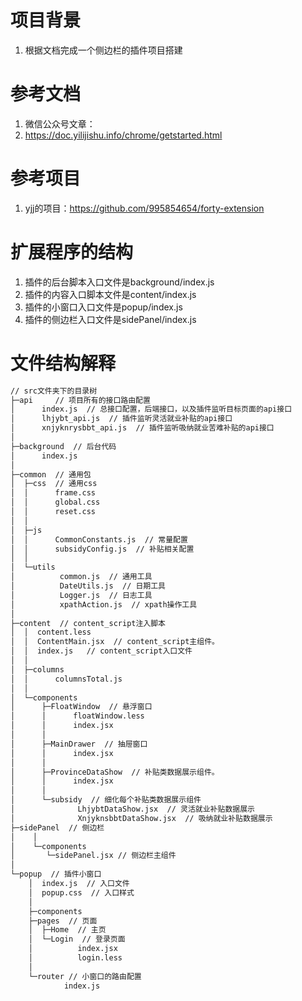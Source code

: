 # 项目背景
1. 根据文档完成一个侧边栏的插件项目搭建


# 参考文档
1. 微信公众号文章：
2. https://doc.yilijishu.info/chrome/getstarted.html

# 参考项目
1. yjj的项目：https://github.com/995854654/forty-extension


# 扩展程序的结构
1. 插件的后台脚本入口文件是background/index.js
2. 插件的内容入口脚本文件是content/index.js
3. 插件的小窗口入口文件是popup/index.js
4. 插件的侧边栏入口文件是sidePanel/index.js


# 文件结构解释
```txt
// src文件夹下的目录树
├─api     // 项目所有的接口路由配置
│      index.js  // 总接口配置，后端接口，以及插件监听目标页面的api接口
│      lhjybt_api.js  // 插件监听灵活就业补贴的api接口
│      xnjyknrysbbt_api.js  // 插件监听吸纳就业苦难补贴的api接口
│      
├─background  // 后台代码
│      index.js
│      
├─common  // 通用包
│  ├─css  // 通用css
│  │      frame.css  
│  │      global.css
│  │      reset.css
│  │      
│  ├─js
│  │      CommonConstants.js  // 常量配置
│  │      subsidyConfig.js  // 补贴相关配置
│  │      
│  └─utils
│          common.js  // 通用工具
│          DateUtils.js  // 日期工具
│          Logger.js  // 日志工具
│          xpathAction.js  // xpath操作工具
│          
├─content  // content_script注入脚本
│  │  content.less
│  │  ContentMain.jsx  // content_script主组件。
│  │  index.js   // content_script入口文件
│  │  
│  ├─columns
│  │      columnsTotal.js
│  │      
│  └─components
│      ├─FloatWindow  // 悬浮窗口
│      │      floatWindow.less
│      │      index.jsx
│      │      
│      ├─MainDrawer  // 抽屉窗口
│      │      index.jsx
│      │      
│      ├─ProvinceDataShow  // 补贴类数据展示组件。
│      │      index.jsx
│      │      
│      └─subsidy  // 细化每个补贴类数据展示组件
│              LhjybtDataShow.jsx  // 灵活就业补贴数据展示
│              XnjyknsbbtDataShow.jsx  // 吸纳就业补贴数据展示
├─sidePanel  // 侧边栏
│    │ 
│    └─components
│       └─sidePanel.jsx // 侧边栏主组件
│              
└─popup  // 插件小窗口
    │  index.js  // 入口文件
    │  popup.css  // 入口样式
    │  
    ├─components
    ├─pages  // 页面
    │  ├─Home  // 主页
    │  └─Login  // 登录页面
    │          index.jsx
    │          login.less
    │          
    └─router // 小窗口的路由配置
            index.js
            
```